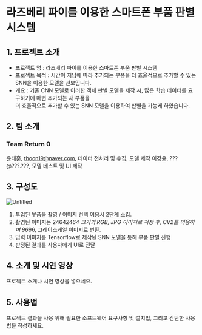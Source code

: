 # 라즈베리 파이를 이용한 스마트폰 부품 판별 시스템

## 1. 프로젝트 소개
- 프로젝트 명 : 라즈베리 파이를 이용한 스마트폰 부품 판별 시스템
- 프로젝트 목적 : 시간이 지남에 따라 추가되는 부품을 더 효율적으로 추가할 수 있는 SNN을 이용한 모델을 선보입니다. 
- 개요 : 기존 CNN 모델로 이러한 객체 판별 모델을 제작 시, 많은 학습 데이터를 요구하기에 매번 추가되는 새 부품을 <br/>더 효율적으로 추가할 수 있는 SNN 모델을 이용하여 판별을 가능케 하였습니다. 
## 2. 팀 소개
### Team Return 0
윤태훈, thoon19@naver.com, 데이터 전처리 및 수집, 모델 제작
이걍윤, ???@???.???, 모델 테스트 및 UI 제작

## 3. 구성도
![Untitled](/구성도.png)  

1. 투입된 부품을 촬영 / 이미지 선택 이용시 2단계 스킵.
2. 촬영된 이미지는 2464*2464 크기의 RGB, JPG 이미지로 저장 후, CV2를 이용하여 96*96, 그레이스케일 이미지로 변환.
3. 입력 이미지를 Tensorflow로 제작된 SNN 모델을 통해 부품 판별 진행
4. 판정된 결과를 사용자에게 UI로 전달


## 4. 소개 및 시연 영상
프로젝트 소개나 시연 영상을 넣으세요.

## 5. 사용법
프로젝트 결과을 사용 위해 필요한 소프트웨어 요구사항 및 설치법, 그리고 간단한 사용법을 작성하세요.
